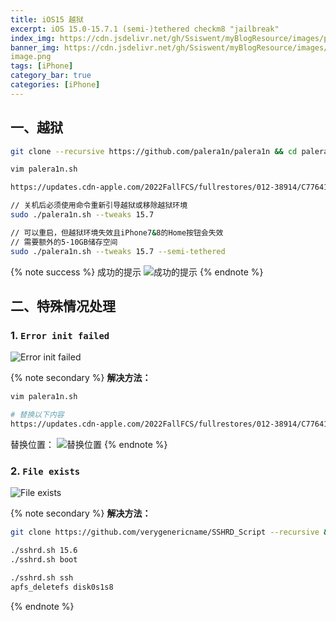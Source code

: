 ```yaml
---
title: iOS15 越狱
excerpt: iOS 15.0-15.7.1 (semi-)tethered checkm8 "jailbreak"
index_img: https://cdn.jsdelivr.net/gh/Ssiswent/myBlogResource/images/palera1n.png
banner_img: https://cdn.jsdelivr.net/gh/Ssiswent/myBlogResource/images/palera1n.png
image.png
tags: [iPhone]
category_bar: true
categories: [iPhone]
---
```


## 一、越狱

``` bash
git clone --recursive https://github.com/palera1n/palera1n && cd palera1n

vim palera1n.sh

https://updates.cdn-apple.com/2022FallFCS/fullrestores/012-38914/C7764173-5CC4-4D58-8F8B-F093F9A060F0/iPhone_4.7_P3_15.7_19H12_Restore.ipsw

// 关机后必须使用命令重新引导越狱或移除越狱环境
sudo ./palera1n.sh --tweaks 15.7

// 可以重启，但越狱环境失效且iPhone7&8的Home按钮会失效
// 需要额外的5-10GB储存空间
sudo ./palera1n.sh --tweaks 15.7 --semi-tethered
```

{% note success %}
成功的提示
![成功的提示](https://cdn.jsdelivr.net/gh/Ssiswent/myBlogResource/images/20221117113928.png)
{% endnote %}

## 二、特殊情况处理
### 1. `Error init failed`

![Error init failed](https://cdn.jsdelivr.net/gh/Ssiswent/myBlogResource/images/20221118142103.png)

{% note secondary %}
**解决方法：**

``` bash
vim palera1n.sh

# 替换以下内容
https://updates.cdn-apple.com/2022FallFCS/fullrestores/012-38914/C7764173-5CC4-4D58-8F8B-F093F9A060F0/iPhone_4.7_P3_15.7_19H12_Restore.ipsw
```

替换位置：
![替换位置](https://cdn.jsdelivr.net/gh/Ssiswent/myBlogResource/images/20221118142511.png)
{% endnote %}

### 2. `File exists`

![File exists](https://cdn.jsdelivr.net/gh/Ssiswent/myBlogResource/images/20221118142640.png)

{% note secondary %}
**解决方法：**

``` bash
git clone https://github.com/verygenericname/SSHRD_Script --recursive && SSHRD_Script

./sshrd.sh 15.6
./sshrd.sh boot

./sshrd.sh ssh
apfs_deletefs disk0s1s8
```
{% endnote %}
